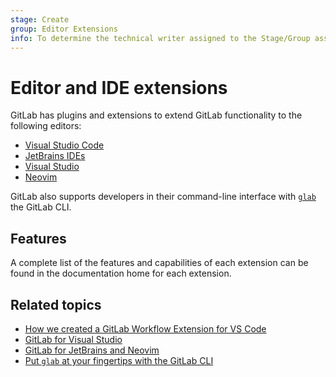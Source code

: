 ```yaml
---
stage: Create
group: Editor Extensions
info: To determine the technical writer assigned to the Stage/Group associated with this page, see https://handbook.gitlab.com/handbook/product/ux/technical-writing/#assignments
---
```


# Editor and IDE extensions

GitLab has plugins and extensions to extend GitLab functionality to the following editors:

- [Visual Studio Code](visual_studio_code/index.md)
- [JetBrains IDEs](jetbrains_ide/index.md)
- [Visual Studio](visual_studio/index.md)
- [Neovim](neovim/index.md)

GitLab also supports developers in their command-line interface with [`glab`](gitlab_cli/index.md) the GitLab CLI.

## Features

A complete list of the features and capabilities of each extension can be found in the documentation home for each extension.

## Related topics

- [How we created a GitLab Workflow Extension for VS Code](https://about.gitlab.com/blog/2020/07/31/use-gitlab-with-vscode/)
- [GitLab for Visual Studio](https://about.gitlab.com/blog/2023/06/29/gitlab-visual-studio-extension/)
- [GitLab for JetBrains and Neovim](https://about.gitlab.com/blog/2023/07/25/gitlab-jetbrains-neovim-plugins/)
- [Put `glab` at your fingertips with the GitLab CLI](https://about.gitlab.com/blog/2022/12/07/introducing-the-gitlab-cli/)
